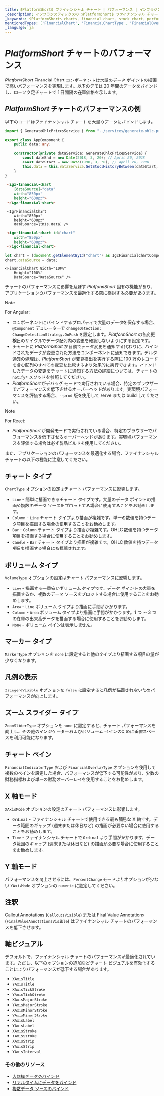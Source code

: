 ```yaml
---
title: $PlatformShort$ ファイナンシャル チャート | パフォーマンス | インフラジスティックス
_description: インフラジスティックスの $PlatformShort$ ファイナンシャル チャート コントロールを使用して数百万の財務データ ポイントを高速に描画します。$ProductName$ チャートの高いパフォーマンスを是非お試しください。
_keywords: $PlatformShort$ charts, financial chart, stock chart, performance, $ProductName$, Infragistics, data binding, $PlatformShort$ チャート, ファイナンシャル チャート, 株価チャート, パフォーマンス, インフラジスティックス、データ バインディング
mentionedTypes: ['FinancialChart', 'FinancialChartType', 'FinancialOverlayType', 'FinancialChartVolumeType', 'MarkerType', 'FinancialChartXAxisMode', 'FinancialChartZoomSliderType', 'FinancialChartYAxisMode', 'DomainChart' ]
_language: ja
---
```

# $PlatformShort$ チャートのパフォーマンス

$PlatformShort$ Financial Chart  コンポーネントは大量のデータ ポイントの描画で高いパフォーマンスを実現します。以下のデモは 20 年間のデータをバインドし、ローソク足チャートで 1 日間隔の在庫価格を示します。

## $PlatformShort$ チャートのパフォーマンスの例


<code-view style="height: 500px" 
           data-demos-base-url="{environment:dvDemosBaseUrl}" 
           iframe-src="{environment:dvDemosBaseUrl}/charts/financial-chart-performance" 
           alt="$PlatformShort$ チャートのパフォーマンスの例" 
           github-src="charts/financial-chart/performance">
</code-view>

<div class="divider--half"></div>


以下のコードはファイナンシャル チャートを大量のデータにバインドします。

```ts
import { GenerateOhlcPricesService } from "../services/generate-ohlc-prices.service";

export class AppComponent {
    public data: any;

    constructor(private dataService: GenerateOhlcPricesService) {
        const dateEnd = new Date(2018, 3, 20); // April 20, 2018
        const dateStart = new Date(1998, 3, 20); // April 20, 1998
        this.data = this.dataService.GetStockHistoryBetween(dateStart, dateEnd);
    }
}
```

```html
 <igx-financial-chart
    [dataSource]="data"
    width="850px"
    height="600px">
 </igx-financial-chart>
```

```tsx
 <IgrFinancialChart
    width="850px"
    height="600px"
    dataSource={this.data} />
```

```html
 <igc-financial-chart id="chart"
    width="850px"
    height="600px">
 </igc-financial-chart>
```

```ts
let chart = (document.getElementById("chart") as IgcFinancialChartComponent);
chart.dataSource = data;
```

```razor
<FinancialChart Width="100%"
    Height="100%"
    DataSource="DataSource" />
```

チャートのパフォーマンスに影響を及ぼす $PlatformShort$ 固有の機能があり、アプリケーションのパフォーマンスを最適化する際に検討する必要があります。

> [!NOTE]
> For Angular:
>
> * コンポーネントにバインドするプロパティで大量のデータを保存する場合、`@Component` デコレーターで `changeDetection: ChangeDetectionStrategy.OnPush` を設定します。$PlatformShort$ の各変更検出のサイクルでデータ配列内の変更を確認しないようにする設定です。
> * チャートに $PlatformShort$ が自動でデータ変更を通知する代わりに、バインドされたデータが変更された方法をコンポーネントに通知できます。デルタ通知の処理は、$PlatformShort$ が変更検出を実行する際に 100 万のレコードを含む配列のすべての変更を比較するより効果的に実行できます。バインドしたデータの変更をチャートに通知する方法の詳細については、チャートの `notify*` メソッドを参照してください。
> * $PlatformShort$ がデバッグ モードで実行されている場合、特定のブラウザーでパフォーマンスを低下させるオーバーヘッドがあります。実環境パフォーマンスを評価する場合、`--prod` 版を使用して serve または build してください。

<!-- -->
> [!NOTE]
> For React:
>
> * $PlatformShort$ が開発モードで実行されている場合、特定のブラウザーでパフォーマンスを低下させるオーバーヘッドがあります。実環境パフォーマンスを評価する場合は必ず製品ビルドを使用してください。

また、アプリケーションのパフォーマンスを最適化する場合、ファイナンシャル チャートの以下の機能に注意してください。

## チャート タイプ
`ChartType` オプションの設定はチャート パフォーマンスに影響します。

* `Line` - 簡単に描画できるチャート タイプです。大量のデータ ポイントの描画や複数のデータ ソースをプロットする場合に使用することをお勧めします。
* `Column` - `Line` チャート タイプより描画が複雑です。単一の数値を持つデータ項目を描画する場合の使用することをお勧めします。
* `Bar` - `Column` チャート タイプより描画が複雑です。OHLC 数値を持つデータ項目を描画する場合に使用することをお勧めします。
* `Candle` - `Bar` チャート タイプより描画が複雑です。OHLC 数値を持つデータ項目を描画する場合にも推薦されます。

## ボリューム タイプ
`VolumeType` オプションの設定はチャート パフォーマンスに影響します。

* `Line` - 描画する一番安いボリューム タイプです。データ ポイントの大量を描画するか、複数のデータ ソースをプロットする場合に使用することをお勧めします。
* `Area` - `Line` ボリューム タイプより描画に手間がかかります。
* `Column` - `Area` ボリューム タイプより描画に手間がかかります。1 つ ～ 3 つの在庫の出来高データを描画する場合に使用することをお勧めします。
* `None` - ボリューム ペインは表示しません。

## マーカー タイプ
`MarkerType` オプションを `none` に設定すると他のタイプより描画する項目の量が少なくなります。

## 凡例の表示
`IsLegendVisible` オプションを `false` に設定すると凡例が描画されないためパフォーマンスが向上します。

## ズーム スライダー タイプ
`ZoomSliderType` オプションを `none` に設定すると、チャート パフォーマンスを向上し、その他のインジケーターおよびボリューム ペインのために垂直スペースを利用可能になります。

## チャート ペイン
`FinancialIndicatorType` および `FinancialOverlayType` オプションを使用して複数のペインを設定した場合、パフォーマンスが低下する可能性があり、少数の財務指標および単一の財務オーバーレイを使用することをお勧めします。

## X 軸モード
`XAxisMode` オプションの設定はチャート パフォーマンスに影響します。

* `Ordinal` - ファイナンシャル チャートで使用できる最も簡易な X 軸です。データ範囲のギャップ (週末または休日など) の描画が必要ない場合に使用することをお勧めします。
* `Time`  - ファイナンシャル チャートで `Ordinal` より手間がかかります。データ範囲のギャップ (週末または休日など) の描画が必要な場合に使用することをお勧めします。

## Y 軸モード
パフォーマンスを向上させるには、`PercentChange` モードよりオプションが少ない `YAxisMode`  オプションの `numeric` に設定してください。

## 注釈
Callout Annotations (`CalloutsVisible`) または Final Value Annotations (`FinalValueAnnotationsVisible`) はファイナンシャル チャートのパフォーマンスを低下させます。

## 軸ビジュアル

デフォルトで、ファイナンシャル チャートのパフォーマンスが最適化されています。ただし、以下のオプションの追加などチャート ビジュアルを有効化することによりパフォーマンスが低下する場合があります。

* `XAxisTitle`
* `YAxisTitle`
* `XAxisTickStroke`
* `YAxisTickStroke`
* `XAxisMajorStroke`
* `YAxisMajorStroke`
* `XAxisMinorStroke`
* `YAxisMinorStroke`
* `XAxisLabel`
* `YAxisLabel`
* `XAxisStroke`
* `YAxisStroke`
* `XAxisStrip`
* `YAxisStrip`
* `YAxisInterval`


<div class="divider--half"></div>

### その他のリソース
<div class="divider--half"></div>

* [大規模データのバインド](financial-chart-high-volume.md)
* [リアルタイムにデータをバインド](financial-chart-high-frequency.md)
* [複数データ ソースのバインド](financial-chart-multiple-data.md)
